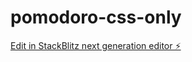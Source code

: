 # pomodoro-css-only

[Edit in StackBlitz next generation editor ⚡️](https://stackblitz.com/~/github.com/DesignThinkerer/pomodoro-css-only)